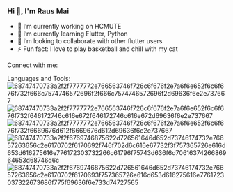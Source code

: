 ### Hi 👋, I'm Raus Mai


- 🔭 I’m currently working on HCMUTE
- 🌱 I’m currently learning Flutter, Python
- 👯 I’m looking to collaborate with other flutter users
- ⚡ Fun fact: I love to play basketball and chill with my cat

Connect with me:



Languages and Tools:
![68747470733a2f2f7777772e766563746f726c6f676f2e7a6f6e652f6c6f676f732f666c7574746572696f2f666c7574746572696f2d69636f6e2e737667](https://user-images.githubusercontent.com/64455524/159157695-365805fc-822c-47f1-9a60-894e39a84801.svg)
![68747470733a2f2f7777772e766563746f726c6f676f2e7a6f6e652f6c6f676f732f646172746c616e672f646172746c616e672d69636f6e2e737667](https://user-images.githubusercontent.com/64455524/159157716-69a579a9-85bf-44d2-8e9d-a51d73e39c93.svg)
![68747470733a2f2f7777772e766563746f726c6f676f2e7a6f6e652f6c6f676f732f6669676d612f6669676d612d69636f6e2e737667](https://user-images.githubusercontent.com/64455524/159157721-f07349e3-6879-4f54-9cd0-dced61e4d19d.svg)
![68747470733a2f2f6769746875622d726561646d652d73746174732e76657263656c2e6170702f6170692f746f702d6c616e67732f3f757365726e616d653d616275616e776172303732266c61796f75743d636f6d7061637426686964653d68746d6c](https://user-images.githubusercontent.com/64455524/159157732-26410c8e-e175-491e-8d53-40bfb43ce2cd.svg)
![68747470733a2f2f6769746875622d726561646d652d73746174732e76657263656c2e6170702f6170693f757365726e616d653d616275616e7761723037322673686f775f69636f6e733d74727565](https://user-images.githubusercontent.com/64455524/159157736-ec72492b-d11d-43da-a8b5-868bff27907c.svg)
